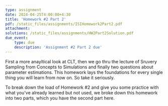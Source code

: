 ```yaml
---
type: assignment
date: 2024-04-25T4:00:00+4:30
title: 'Homework #2 Part 2'
pdf: /static_files/assignments/ISIHomework2Part2.pdf
attachment: 
solutions: /static_files/assignments/HW2Part2Solution.pdf
due_event: 
    type: due
    description: 'Assignment #2 Part 2 due'
---
```

First a more anayltical look at CLT, then we go thru the lecture of Sruvery Sampling from Concepts to Simulations and finally two questions about parameter estimations.
This homework lays the foundations for every single thing you will learn from now on. So take it seriously. 

To break down the load of Homework #2 and give you some practice with what you've already learned but not used, we broke down this homework into two parts, which you have the second part here. 
